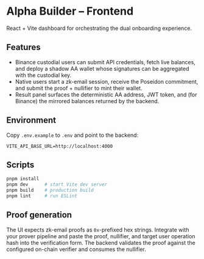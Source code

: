 # Alpha Builder – Frontend

React + Vite dashboard for orchestrating the dual onboarding experience.

## Features

- Binance custodial users can submit API credentials, fetch live balances, and deploy a shadow AA
  wallet whose signatures can be aggregated with the custodial key.
- Native users start a zk-email session, receive the Poseidon commitment, and submit the proof +
  nullifier to mint their wallet.
- Result panel surfaces the deterministic AA address, JWT token, and (for Binance) the mirrored
  balances returned by the backend.

## Environment

Copy `.env.example` to `.env` and point to the backend:

```
VITE_API_BASE_URL=http://localhost:4000
```

## Scripts

```bash
pnpm install
pnpm dev      # start Vite dev server
pnpm build    # production build
pnpm lint     # run ESLint
```

## Proof generation

The UI expects zk-email proofs as `0x`-prefixed hex strings. Integrate with your prover pipeline and
paste the proof, nullifier, and target user operation hash into the verification form. The backend
validates the proof against the configured on-chain verifier and consumes the nullifier.
